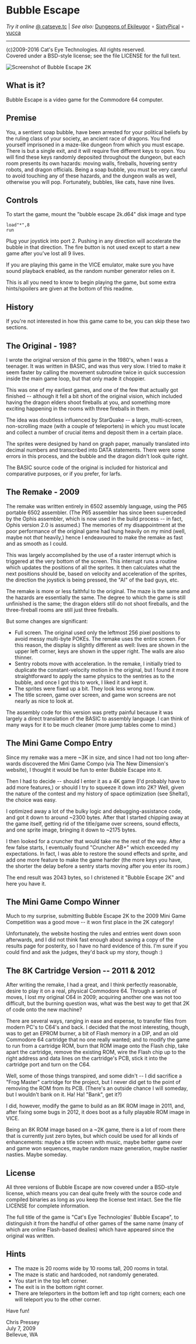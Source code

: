 Bubble Escape
=============

_Try it online_ [@ catseye.tc](https://catseye.tc/installation/Bubble%20Escape%202K)
| _See also:_ [Dungeons of Ekileugor](https://github.com/catseye/Dungeons-of-Ekileugor#readme)
∘ [SixtyPical](https://github.com/catseye/SixtyPical#readme)
∘ [yucca](https://github.com/catseye/yucca#readme)

- - - -

(c)2009-2016 Cat's Eye Technologies.  All rights reserved.  
Covered under a BSD-style license; see the file LICENSE for the full text.

![Screenshot of Bubble Escape 2K](images/bubble%20escape%202k.png?raw=true)

What is it?
-----------

Bubble Escape is a video game for the Commodore 64 computer.

Premise
-------

You, a sentient soap bubble, have been arrested for your political beliefs
by the ruling class of your society, an ancient race of dragons.  You find
yourself imprisoned in a maze-like dungeon from which you must escape.
There is but a single exit, and it will require five different keys to open.
You will find these keys randomly deposited throughout the dungeon, but each
room presents its own hazards: moving walls, fireballs, hovering sentry
robots, and dragon officials.  Being a soap bubble, you must be very careful
to avoid touching any of these hazards, and the dungeon walls as well,
otherwise you will pop.  Fortunately, bubbles, like cats, have nine lives.

Controls
--------

To start the game, mount the "bubble escape 2k.d64" disk image and type

    load"*",8
    run

Plug your joystick into port 2.  Pushing in any direction will accelerate
the bubble in that direction.  The fire button is not used except to start
a new game after you've lost all 9 lives.

If you are playing this game in the VICE emulator, make sure you have sound
playback enabled, as the random number generator relies on it.

This is all you need to know to begin playing the game, but some extra
hints/spoilers are given at the bottom of this readme.

History
-------

If you're not interested in how this game came to be, you can skip these
two sections.

The Original - 198?
-------------------

I wrote the original version of this game in the 1980's, when I was a
teenager.  It was written in BASIC, and was thus very slow.  I tried to
make it seem faster by calling the movement subroutine twice in quick
succession inside the main game loop, but that only made it choppier.

This was one of my earliest games, and one of the few that actually got
finished -- although it fell a bit short of the original vision, which
included having the dragon elders shoot fireballs at you, and something
more exciting happening in the rooms with three fireballs in them.

The idea was doubtless influenced by StarQuake -- a large, multi-screen,
non-scrolling maze (with a couple of teleporters) in which you must locate
and collect a number of crucial items and deposit them in a certain place.

The sprites were designed by hand on graph paper, manually translated into
decimal numbers and transcribed into DATA statements.  There were some
errors in this process, and the bubble and the dragon didn't look quite
right.

The BASIC source code of the original is included for historical and
comparative purposes, or if you prefer, for larfs.

The Remake - 2009
-----------------

The remake was written entirely in 6502 assembly language, using the P65
portable 6502 assembler.  (The P65 assembler has since been superceded by
the Ophis assembler, which is now used in the build process -- in fact,
Ophis version 2.0 is assumed.)  The memories of my disappointment at the
poor performance of the original game had hung heavily on my mind (well,
maybe not *that* heavily,) hence I endeavoured to make the remake as fast
and as smooth as I could.

This was largely accomplished by the use of a raster interrupt which is
triggered at the very bottom of the screen.  This interrupt runs a routine
which updates the positions of all the sprites.  It then calculates what the
next positions should be, based on velocity and acceleration of the sprites,
the direction the joystick is being pressed, the "AI" of the bad guys, etc.

The remake is more or less faithful to the original.  The maze is the same
and the hazards are essentially the same.  The degree to which the game is
still unfinished is the same; the dragon elders still do not shoot
fireballs, and the three-fireball rooms are still just three fireballs.

But some changes are significant:

* Full screen.  The original used only the leftmost 256 pixel positions to
  avoid messy multi-byte POKEs.  The remake uses the entire screen.  For this
  reason, the display is slightly different as well: lives are shown in the
  upper left corner, keys are shown in the upper right.  The walls are also
  thinner.
* Sentry robots move with acceleration.  In the remake, I initially tried to
  duplicate the constant-velocity motion in the original, but I found it more
  straightforward to apply the same physics to the sentries as to the bubble,
  and once I got this to work, I liked it and kept it.
* The sprites were fixed up a bit.  They look less wrong now.
* The title screen, game over screen, and game won screens are not nearly
  as nice to look at.

The assembly code for this version was pretty painful because it was largely
a direct translation of the BASIC to assembly language.  I can think of many
ways for it to be much cleaner (more jump tables come to mind.)

The Mini Game Compo Entry
-------------------------

Since my remake was a mere ~3K in size, and since I had not too long after-
wards discovered the Mini Game Compo (via The New Dimension's website), I
thought it would be fun to enter Bubble Escape into it.

Then I had to decide -- should I enter it as a 4K game (I'd probably have
to add more features,) or should I try to squeeze it down into 2K?  Well,
given the nature of the contest and my history of space optimization (see
Shelta!), the choice was easy.

I optimized away a lot of the bulky logic and debugging-assistance code, and
got it down to around ~2300 bytes.  After that I started chipping away at
the game itself, getting rid of the title/game over screens, sound effects,
and one sprite image, bringing it down to ~2175 bytes.

I then looked for a cruncher that would take me the rest of the way.  After
a few false starts, I eventually found "Cruncher AB+" which exceeded my
expectations.  In fact, I was able to restore the sound effects and sprite,
and add one more feature to make the game harder (the more keys you have,
the shorter the delay before a sentry starts moving after you enter its
room.)

The end result was 2043 bytes, so I christened it "Bubble Escape 2K" and
here you have it.

The Mini Game Compo Winner
--------------------------

Much to my surprise, submitting Bubble Escape 2K to the 2009 Mini Game
Competition was a good move -- it won first place in the 2K category!

Unfortunately, the website hosting the rules and entries went down soon
afterwards, and I did not think fast enough about saving a copy of the
results page for posterity, so I have no hard evidence of this.  I'm sure
if you could find and ask the judges, they'd back up my story, though :)

The 8K Cartridge Version -- 2011 & 2012
---------------------------------------

After writing the remake, I had a great, and I think perfectly reasonable,
desire to play it on a real, physical Commodore 64.  Through a series of
moves, I lost my original C64 in 2009; acquiring another one was not too
difficult, but the burning question was, what was the best way to get that
2K of code onto the new machine?

There are several ways, ranging in ease and expense, to transfer files from
modern PC's to C64's and back.  I decided that the most interesting, though,
was to get an EPROM burner, a bit of Flash memory in a DIP, and an old
Commodore 64 cartridge that no one really wanted; and to modify the game to
run from a cartridge ROM, burn that ROM image onto the Flash chip, take apart
the cartridge, remove the existing ROM, wire the Flash chip up to the right
address and data lines on the cartridge's PCB, stick it into the cartridge
port and turn on the C64.

Well, some of those things transpired, and some didn't -- I did sacrifice a
"Frog Master" cartridge for the project, but I never did get to the point of
removing the ROM from its PCB.  (There's an outside chance I will someday,
but I wouldn't bank on it.  Ha!  Ha!  "Bank", get it?)

I did, however, modify the game to build as an 8K ROM image in 2011, and,
after fixing some bugs in 2012, it does boot as a fully playable ROM image
in VICE.

Being an 8K ROM image based on a ~2K game, there is a lot of room there
that is currently just zero bytes, but which could be used for all kinds of
enhancements: maybe a title screen with music, maybe better game over and
game won sequences, maybe random maze generation, maybe nastier nasties.
Maybe someday.

License
-------

All three versions of Bubble Escape are now covered under a BSD-style
license, which means you can deal quite freely with the source code and
compiled binaries as long as you keep the license text intact.  See the
file LICENSE for complete information.

The full title of the game is "Cat's Eye Technologies' Bubble Escape", to
distinguish it from the handful of other games of the same name (many of
which are online Flash-based dealies) which have appeared since the
original was written.

Hints
-----

* The maze is 20 rooms wide by 10 rooms tall, 200 rooms in total.
* The maze is static and hardcoded, not randomly generated.
* You start in the top left corner.
* The exit is in the bottom right corner.
* There are teleporters in the bottom left and top right corners; each one
  will teleport you to the other corner.

Have fun!

Chris Pressey  
July 7, 2009  
Bellevue, WA
